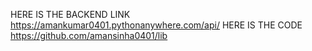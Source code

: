 
HERE IS THE BACKEND LINK    https://amankumar0401.pythonanywhere.com/api/
HERE IS THE CODE            https://github.com/amansinha0401/lib
